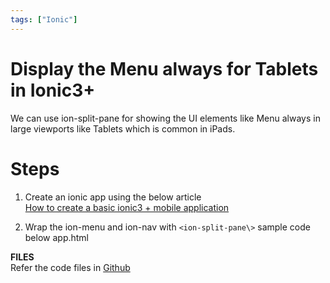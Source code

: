 ```yaml
---
tags: ["Ionic"]
---
```


# Display the Menu always for Tablets in Ionic3+

<!--markdownlint-disable MD013 MD029 MD036 MD024 MD033 MD040 MD042 MD001 MD051 MD025 MD052-->

We can use ion-split-pane for showing the UI elements like Menu always in large viewports like Tablets which is common in iPads.  
  
# Steps  
  
1. Create an ionic app using the below article  
[How to create a basic ionic3 + mobile application](/blog/2018/02/03/ionic-basic-mobile-app)
  
2. Wrap the ion-menu and ion-nav with `<ion-split-pane\>` sample code below app.html

**FILES**  
Refer the code files in [Github](https://github.com/nagvbt/IonicTemplate/commit/9e28f7c912d2320689560760cfca7a84859958b5)
